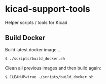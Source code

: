 # kicad-support-tools
Helper scripts / tools for Kicad


## Build Docker

Build latest docker image ...

```bash
$ ./scripts/build_docker.sh
```

Clean all previous images and then build again:

```bash
$ CLEANUP=true ./scripts/build_docker.sh
```
